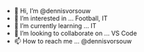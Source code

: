 - 👋 Hi, I’m @dennisvorsouw
- 👀 I’m interested in ... Football, IT
- 🌱 I’m currently learning ... IT  
- 💞️ I’m looking to collaborate on ... VS Code
- 📫 How to reach me ... @dennisvorsouw

<!---
dennisvorsouw/dennisvorsouw is a ✨ special ✨ repository because its `README.md` (this file) appears on your GitHub profile.
You can click the Preview link to take a look at your changes.
--->
